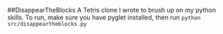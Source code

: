 ##DisappearTheBlocks
A Tetris clone I wrote to brush up on my python skills.  To run, make 
sure you have pyglet installed, then run `python src/disappeartheblocks.py`

